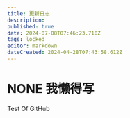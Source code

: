```yaml
---
title: 更新日志
description: 
published: true
date: 2024-07-08T07:46:23.710Z
tags: locked
editor: markdown
dateCreated: 2024-04-28T07:43:58.612Z
---
```


# NONE 我懒得写
Test Of GitHub
